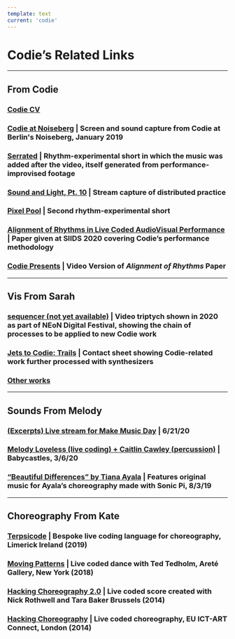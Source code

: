 ```yaml
---
template: text
current: 'codie'
---
```


# **Codie’s Related Links**

---

<h2 id="art-index>">From Codie</h2>

### <a download href="https://sarahghp.com/codie/codie-cv.pdf">Codie CV</a>
### [Codie at Noiseberg](https://vimeo.com/488603068) | Screen and sound capture from Codie at Berlin's Noiseberg, January 2019
### [Serrated](https://vimeo.com/488722073) | Rhythm-experimental short in which the music was added after the video, itself generated from performance-improvised footage
### [Sound and Light, Pt. 10](https://vimeo.com/453195314) | Stream capture of distributed practice
### [Pixel Pool](https://vimeo.com/493379819) | Second rhythm-experimental short
### <a download href="https://siids.arditi.pt/wp-content/uploads/2020/08/SIIDS_2020_paper_14.pdf">Alignment of Rhythms in Live Coded AudioVisual Performance</a> | Paper given at SIIDS 2020 covering Codie’s performance methodology
### [Codie Presents](https://vimeo.com/496209833) | Video Version of _Alignment of Rhythms_ Paper

---

<h2 id="essay-index>">Vis From Sarah</h2>


### [sequencer (not yet available)](https://vimeo.com/474405770) | Video triptych shown in 2020 as part of NEoN Digital Festival, showing the chain of processes to be applied to new Codie work
### [Jets to Codie: Trails](/contact-sheets/jets-trails) | Contact sheet showing Codie-related work further processed with synthesizers 
### [Other works](/works)  

---

<h2 id="contact-sheets>">Sounds From Melody</h2>

### [(Excerpts) Live stream for Make Music Day](https://youtu.be/dbI6tnAI6_k) | 6/21/20
### [Melody Loveless (live coding) + Caitlin Cawley (percussion)](https://youtu.be/1CFNhwd6ajk) | Babycastles, 3/6/20
### [“Beautiful Differences” by Tiana Ayala](https://vimeo.com/354035661) | Features original music for Ayala’s choreography made with Sonic Pi, 8/3/19

---

<h2 id="contact-sheets>">Choreography From Kate</h2>

### [Terpsicode](https://vimeo.com/421521934) |  Bespoke live coding language for choreography, Limerick Ireland (2019)
### [Moving Patterns](https://vimeo.com/278203530) | Live coded dance with Ted Tedholm, Areté Gallery, New York (2018)
### [Hacking Choreography 2.0](https://vimeo.com/92885158) | Live coded score created with Nick Rothwell and Tara Baker Brussels (2014) 
### [Hacking Choreography](https://youtu.be/hoV01_P6PGw) |  Live coded choreography, EU ICT-ART Connect, London (2014)





